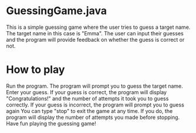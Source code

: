# GuessingGame.java
This is a simple guessing game where the user tries to guess a target name. The target name in this case is "Emma".
The user can input their guesses and the program will provide feedback on whether the guess is correct or not.
# How to play
Run the program.
The program will prompt you to guess the target name.
Enter your guess.
If your guess is correct, the program will display "Congratulations!" and the number of attempts it took you to guess correctly.
If your guess is incorrect, the program will prompt you to guess again
You can type "stop" to exit the game at any time. If you do, the program will display the number of attempts you made before stopping.
Have fun playing the guessing game!
